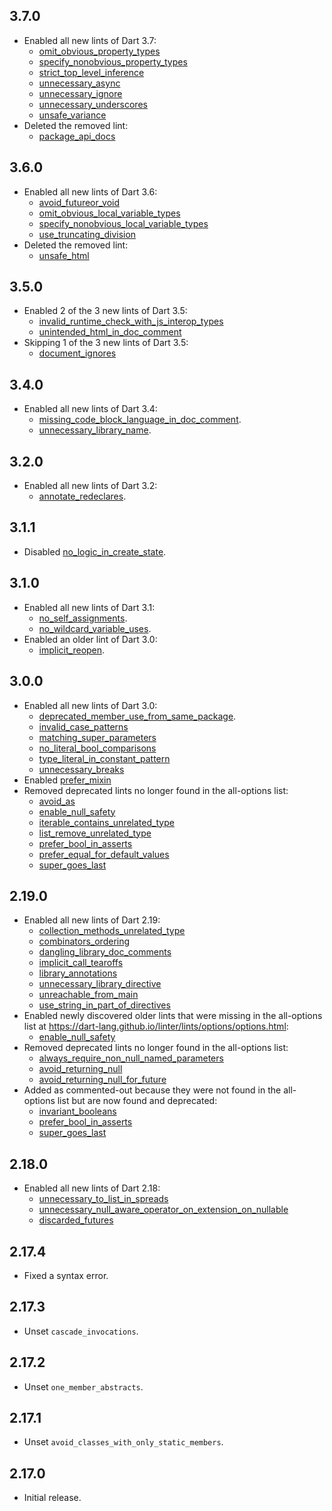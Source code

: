 ## 3.7.0

* Enabled all new lints of Dart 3.7:
  * [omit_obvious_property_types](https://dart.dev/tools/linter-rules/omit_obvious_property_types)
  * [specify_nonobvious_property_types](https://dart.dev/tools/linter-rules/specify_nonobvious_property_types)
  * [strict_top_level_inference](https://dart.dev/tools/linter-rules/strict_top_level_inference)
  * [unnecessary_async](https://dart.dev/tools/linter-rules/unnecessary_async)
  * [unnecessary_ignore](https://dart.dev/tools/linter-rules/unnecessary_ignore)
  * [unnecessary_underscores](https://dart.dev/tools/linter-rules/unnecessary_underscores)
  * [unsafe_variance](https://dart.dev/tools/linter-rules/unsafe_variance)
* Deleted the removed lint:
  * [package_api_docs](https://dart.dev/tools/linter-rules/package_api_docs)

## 3.6.0

* Enabled all new lints of Dart 3.6:
  * [avoid_futureor_void](https://dart.dev/tools/linter-rules/avoid_futureor_void)
  * [omit_obvious_local_variable_types](https://dart.dev/tools/linter-rules/omit_obvious_local_variable_types)
  * [specify_nonobvious_local_variable_types](https://dart.dev/tools/linter-rules/specify_nonobvious_local_variable_types)
  * [use_truncating_division](https://dart.dev/tools/linter-rules/use_truncating_division)
* Deleted the removed lint:
  * [unsafe_html](https://dart.dev/tools/linter-rules/unsafe_html)

## 3.5.0

* Enabled 2 of the 3 new lints of Dart 3.5:
  * [invalid_runtime_check_with_js_interop_types](https://dart.dev/tools/linter-rules/invalid_runtime_check_with_js_interop_types)
  * [unintended_html_in_doc_comment](https://dart.dev/tools/linter-rules/unintended_html_in_doc_comment)
* Skipping 1 of the 3 new lints of Dart 3.5:
  * [document_ignores](https://dart.dev/tools/linter-rules/document_ignores)

## 3.4.0

* Enabled all new lints of Dart 3.4:
  * [missing_code_block_language_in_doc_comment](https://dart.dev/tools/linter-rules/missing_code_block_language_in_doc_comment).
  * [unnecessary_library_name](https://dart.dev/tools/linter-rules/unnecessary_library_name).

## 3.2.0

* Enabled all new lints of Dart 3.2:
  * [annotate_redeclares](https://dart.dev/tools/linter-rules/annotate_redeclares).

## 3.1.1

* Disabled [no_logic_in_create_state](https://dart.dev/tools/linter-rules/no_logic_in_create_state).

## 3.1.0

* Enabled all new lints of Dart 3.1:
  * [no_self_assignments](https://dart.dev/tools/linter-rules/no_self_assignments).
  * [no_wildcard_variable_uses](https://dart.dev/tools/linter-rules/no_wildcard_variable_uses).
* Enabled an older lint of Dart 3.0:
  * [implicit_reopen](https://dart.dev/tools/linter-rules/implicit_reopen).

## 3.0.0

* Enabled all new lints of Dart 3.0:
  * [deprecated_member_use_from_same_package](https://dart-lang.github.io/linter/lints/deprecated_member_use_from_same_package.html).
  * [invalid_case_patterns](https://dart-lang.github.io/linter/lints/invalid_case_patterns.html)
  * [matching_super_parameters](https://dart-lang.github.io/linter/lints/matching_super_parameters.html)
  * [no_literal_bool_comparisons](https://dart-lang.github.io/linter/lints/no_literal_bool_comparisons.html)
  * [type_literal_in_constant_pattern](https://dart-lang.github.io/linter/lints/type_literal_in_constant_pattern.html)
  * [unnecessary_breaks](https://dart-lang.github.io/linter/lints/unnecessary_breaks.html)
* Enabled [prefer_mixin](https://dart-lang.github.io/linter/lints/prefer_mixin.html)
* Removed deprecated lints no longer found in the all-options list:
  * [avoid_as](https://dart-lang.github.io/linter/lints/avoid_as.html)
  * [enable_null_safety](https://dart-lang.github.io/linter/lints/enable_null_safety.html)
  * [iterable_contains_unrelated_type](https://dart-lang.github.io/linter/lints/iterable_contains_unrelated_type.html)
  * [list_remove_unrelated_type](https://dart-lang.github.io/linter/lints/list_remove_unrelated_type.html)
  * [prefer_bool_in_asserts](https://dart-lang.github.io/linter/lints/prefer_bool_in_asserts.html)
  * [prefer_equal_for_default_values](https://dart-lang.github.io/linter/lints/prefer_equal_for_default_values.html)
  * [super_goes_last](https://dart-lang.github.io/linter/lints/super_goes_last.html)

## 2.19.0

* Enabled all new lints of Dart 2.19:
  * [collection_methods_unrelated_type](https://dart-lang.github.io/linter/lints/collection_methods_unrelated_type.html)
  * [combinators_ordering](https://dart-lang.github.io/linter/lints/combinators_ordering.html)
  * [dangling_library_doc_comments](https://dart-lang.github.io/linter/lints/dangling_library_doc_comments.html)
  * [implicit_call_tearoffs](https://dart-lang.github.io/linter/lints/implicit_call_tearoffs.html)
  * [library_annotations](https://dart-lang.github.io/linter/lints/library_annotations.html)
  * [unnecessary_library_directive](https://dart-lang.github.io/linter/lints/unnecessary_library_directive.html)
  * [unreachable_from_main](https://dart-lang.github.io/linter/lints/unreachable_from_main.html)
  * [use_string_in_part_of_directives](https://dart-lang.github.io/linter/lints/use_string_in_part_of_directives.html)
* Enabled newly discovered older lints that were missing in the all-options list at https://dart-lang.github.io/linter/lints/options/options.html:
  * [enable_null_safety](https://dart-lang.github.io/linter/lints/enable_null_safety.html)
* Removed deprecated lints no longer found in the all-options list:
  * [always_require_non_null_named_parameters](https://dart-lang.github.io/linter/lints/always_require_non_null_named_parameters.html)
  * [avoid_returning_null](https://dart-lang.github.io/linter/lints/avoid_returning_null.html)
  * [avoid_returning_null_for_future](https://dart-lang.github.io/linter/lints/avoid_returning_null_for_future.html)
* Added as commented-out because they were not found in the all-options list but are now found and deprecated:
  * [invariant_booleans](https://dart-lang.github.io/linter/lints/invariant_booleans.html)
  * [prefer_bool_in_asserts](https://dart-lang.github.io/linter/lints/prefer_bool_in_asserts.html)
  * [super_goes_last](https://dart-lang.github.io/linter/lints/super_goes_last.html)

## 2.18.0

* Enabled all new lints of Dart 2.18:
  * [unnecessary_to_list_in_spreads](https://dart-lang.github.io/linter/lints/unnecessary_to_list_in_spreads.html)
  * [unnecessary_null_aware_operator_on_extension_on_nullable](https://dart-lang.github.io/linter/lints/unnecessary_null_aware_operator_on_extension_on_nullable.html)
  * [discarded_futures](https://dart-lang.github.io/linter/lints/discarded_futures.html)

## 2.17.4

* Fixed a syntax error.

## 2.17.3

* Unset `cascade_invocations`.

## 2.17.2

* Unset `one_member_abstracts`.

## 2.17.1

* Unset `avoid_classes_with_only_static_members`.

## 2.17.0

* Initial release.
